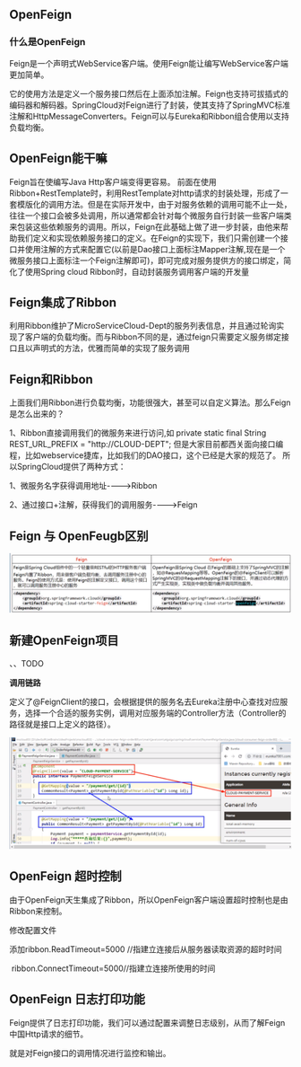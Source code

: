## OpenFeign

### 什么是OpenFeign

Feign是一个声明式WebService客户端。使用Feign能让编写WebService客户端更加简单。

它的使用方法是定义一个服务接口然后在上面添加注解。Feign也支持可拔插式的编码器和解码器。SpringCloud对Feign进行了封装，使其支持了SpringMVC标准注解和HttpMessageConverters。Feign可以与Eureka和Ribbon组合使用以支持负载均衡。



## OpenFeign能干嘛

Feign旨在使编写Java Http客户端变得更容易。 前面在使用Ribbon+RestTemplate时，利用RestTemplate对http请求的封装处理，形成了一套模版化的调用方法。但是在实际开发中，由于对服务依赖的调用可能不止一处，往往一个接口会被多处调用，所以通常都会针对每个微服务自行封装一些客户端类来包装这些依赖服务的调用。所以，Feign在此基础上做了进一步封装，由他来帮助我们定义和实现依赖服务接口的定义。在Feign的实现下，我们只需创建一个接口并使用注解的方式来配置它(以前是Dao接口上面标注Mapper注解,现在是一个微服务接口上面标注一个Feign注解即可)，即可完成对服务提供方的接口绑定，简化了使用Spring cloud Ribbon时，自动封装服务调用客户端的开发量



## Feign集成了Ribbon

利用Ribbon维护了MicroServiceCloud-Dept的服务列表信息，并且通过轮询实现了客户端的负载均衡。而与Ribbon不同的是，通过feign只需要定义服务绑定接口且以声明式的方法，优雅而简单的实现了服务调用



## Feign和Ribbon

上面我们用Ribbon进行负载均衡，功能很强大，甚至可以自定义算法。那么Feign是怎么出来的？ 

1、Ribbon直接调用我们的微服务来进行访问,如 private static final String REST_URL_PREFIX = "http://CLOUD-DEPT"; 但是大家目前都西关面向接口编程，比如webservice捷库，比如我们的DAO接口，这个已经是大家的规范了。 所以SpringCloud提供了两种方式： 



1、微服务名字获得调用地址---->Ribbon 

2、通过接口+注解，获得我们的调用服务---->Feign



## Feign 与 OpenFeugb区别

![image-20200515203212153](assets/image-20200515203212153.png)



## 新建OpenFeign项目

、、TODO



**调用链路**

定义了@FeignClient的接口，会根据提供的服务名去Eureka注册中心查找对应服务，选择一个合适的服务实例，调用对应服务端的Controller方法（Controller的路径就是接口上定义的路径）。

![image-20200515203913300](assets/image-20200515203913300.png)





## OpenFeign 超时控制

由于OpenFeign天生集成了Ribbon，所以OpenFeign客户端设置超时控制也是由Ribbon来控制。

修改配置文件

添加ribbon.ReadTimeout=5000 //指建立连接后从服务器读取资源的超时时间

​		ribbon.ConnectTimeout=5000//指建立连接所使用的时间



## OpenFeign 日志打印功能

Feign提供了日志打印功能，我们可以通过配置来调整日志级别，从而了解Feign中国Http请求的细节。

就是对Feign接口的调用情况进行监控和输出。



